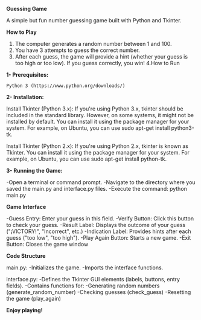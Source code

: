 **Guessing Game**

A simple but fun number guessing game built with Python and Tkinter.

**How to Play**

1. The computer generates a random number between 1 and 100.
2. You have 3 attempts to guess the correct number.
3. After each guess, the game will provide a hint (whether your guess is too high or too low).
If you guess correctly, you win!
4.How to Run

**1- Prerequisites:**

    Python 3 (https://www.python.org/downloads/)
**2- Installation:**

Install Tkinter (Python 3.x): If you're using Python 3.x, tkinter should be included in the standard library. However, on some systems, it might not be installed by default. You can install it using the package manager for your system. For example, on Ubuntu, you can use sudo apt-get install python3-tk.

Install Tkinter (Python 2.x): If you're using Python 2.x, tkinter is known as Tkinter. You can install it using the package manager for your system. For example, on Ubuntu, you can use sudo apt-get install python-tk.

**3- Running the Game:**

 -Open a terminal or command prompt.
 -Navigate to the directory where you saved the main.py and interface.py files.
 -Execute the command: python main.py

**Game Interface**

 -Guess Entry: Enter your guess in this field.
 -Verify Button: Click this button to check your guess.
 -Result Label: Displays the outcome of your guess ("¡VICTORY!", "Incorrect", etc.)
 -Indication Label: Provides hints after each guess ("too low", "too high").
 -Play Again Button: Starts a new game.
 -Exit Button: Closes the game window

**Code Structure**

main.py:
 -Initializes the game.
 -Imports the interface functions.

interface.py:
 -Defines the Tkinter GUI elements (labels, buttons, entry fields).
 -Contains functions for:
 -Generating random numbers (generate_random_number)
 -Checking guesses (check_guess)
 -Resetting the game (play_again)

**Enjoy playing!**
